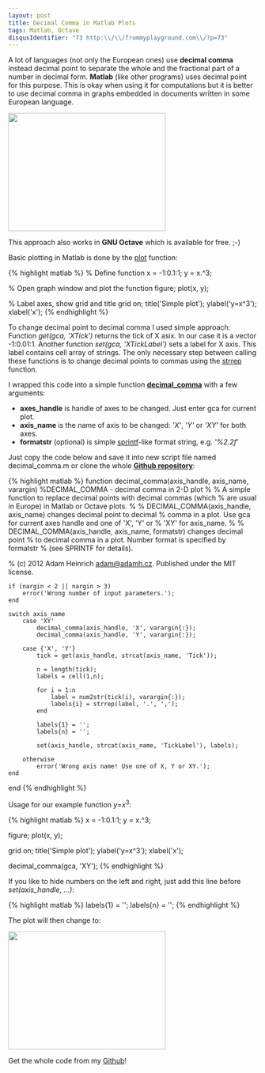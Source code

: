 ```yaml
---
layout: post
title: Decimal Comma in Matlab Plots
tags: Matlab, Octave
disqusIdentifier: "73 http:\\/\\/frommyplayground.com\\/?p=73"
---
```


A lot of languages (not only the European ones) use <strong>decimal comma</strong> instead decimal point to separate the whole and the fractional part of a number in decimal form. <strong>Matlab</strong> (like other programs) uses decimal point for this purpose. This is okay when using it for computations but it is better to use decimal comma in graphs embedded in documents written in some European language.

<a href="{{ site.baseurl }}/public/img/decimal_comma_with.png">
<img class="alignnone" title="A Matlab graph with decimal commas" alt="" src="{{ site.baseurl }}/public/img/decimal_comma_with.png" width="318" height="239">
</a>


This approach also works in <strong>GNU Octave</strong> which is available for free. ;-)

<!--more-->

Basic plotting in Matlab is done by the <a href="http://www.mathworks.com/help/matlab/ref/plot.html">plot</a> function:

{% highlight matlab %}
% Define function
x = -1:0.1:1;
y = x.^3;

% Open graph window and plot the function
figure;
plot(x, y);

% Label axes, show grid and title
grid on;
title('Simple plot');
ylabel('y=x^3');
xlabel('x');
{% endhighlight %}

To change decimal point to decimal comma I used simple approach: Function <em>get(gca, 'XTick')</em> returns the tick of X asix. In our case it is a vector -1:0.01:1. Another function <em>set(gca, 'XTickLabel')</em> sets a label for X axis. This label contains cell array of strings. The only necessary step between calling these functions is to change decimal points to commas using the <a href="http://www.mathworks.com/help/matlab/ref/strrep.html">strrep</a> function.

I wrapped this code into a simple function <a href="https://github.com/adamheinrich/decimal-comma"><strong>decimal_comma</strong></a> with a few arguments:
<ul>
    <li><strong>axes_handle</strong> is handle of axes to be changed. Just enter gca for current plot.</li>
    <li><strong>axis_name</strong> is the name of axis to be changed: <em>'X'</em>, <em>'Y'</em> or <em>'XY'</em> for both axes.</li>
    <li><strong>formatstr</strong> (optional) is simple <a href="http://www.mathworks.com/help/matlab/ref/sprintf.html#inputarg_formatSpec">sprintf</a>-like format string, e.g. <em>'%2.2f'</em></li>
</ul>
Just copy the code below and save it into new script file named decimal_comma.m or clone the whole <strong><a href="https://github.com/adamheinrich/decimal-comma">Github repository</a></strong>:

{% highlight matlab %}
function decimal_comma(axis_handle, axis_name, varargin)
%DECIMAL_COMMA - decimal comma in 2-D plot
%
%   A simple function to replace decimal points with decimal commas (which
%   are usual in Europe) in Matlab or Octave plots.
%
%   DECIMAL_COMMA(axis_handle, axis_name) changes decimal point to decimal
%   comma in a plot. Use gca for current axes handle and one of 'X', 'Y' or
%   'XY' for axis_name.
%
%   DECIMAL_COMMA(axis_handle, axis_name, formatstr) changes decimal point 
%   to decimal comma in a plot. Number format is specified by formatstr 
%   (see SPRINTF for details).   

% (c) 2012 Adam Heinrich <adam@adamh.cz>. Published under the MIT license.

    if (nargin < 2 || nargin > 3)
        error('Wrong number of input parameters.');
    end

    switch axis_name
        case 'XY'
            decimal_comma(axis_handle, 'X', varargin{:});
            decimal_comma(axis_handle, 'Y', varargin{:});
            
        case {'X', 'Y'}
            tick = get(axis_handle, strcat(axis_name, 'Tick'));
            
            n = length(tick);
            labels = cell(1,n);

            for i = 1:n
                label = num2str(tick(i), varargin{:});
                labels{i} = strrep(label, '.', ',');
            end
            
            labels{1} = '';
            labels{n} = '';

            set(axis_handle, strcat(axis_name, 'TickLabel'), labels);
            
        otherwise
            error('Wrong axis name! Use one of X, Y or XY.');
    end
end
{% endhighlight %}

Usage for our example function <em>y</em>=<em>x</em><sup>3</sup>:

{% highlight matlab %}
x = -1:0.1:1;
y = x.^3;

figure;
plot(x, y);

grid on;
title('Simple plot');
ylabel('y=x^3');
xlabel('x');

decimal_comma(gca, 'XY');
{% endhighlight %}

If you like to hide numbers on the left and right, just add this line before <em>set(axis_handle, ...)</em>:

{% highlight matlab %}
labels{1} = '';
labels{n} = '';
{% endhighlight %}

The plot will then change to:

<a href="{{ site.baseurl }}/public/img/decimal_comma_without.png">
<img class="alignnone" title="A Matlab graph with decimal commas" alt="" src="{{ site.baseurl }}/public/img/decimal_comma_without.png" width="318" height="239">
</a>

Get the whole code from my <a href="https://github.com/adamheinrich/decimal-comma">Github</a>!